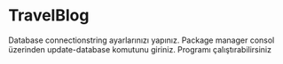 # TravelBlog
Database connectionstring ayarlarınızı yapınız.
Package manager consol üzerinden update-database komutunu giriniz.
Programı çalıştırabilirsiniz
